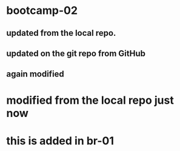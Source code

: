 # bootcamp-02

## updated from the local repo.

## updated on the git repo from GitHub
## again modified

# modified from the local repo just now

# this is added in br-01


